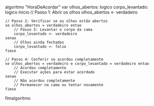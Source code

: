 algoritmo "HoraDeAcordar"
var
    olhos_abertos: logico
    corpo_levantado: logico
inicio
    // Passo 1: Abrir os olhos
    olhos_abertos <- verdadeiro

    // Passo 2: Verificar se os olhos estão abertos
    se olhos_abertos = verdadeiro entao
        // Passo 3: Levantar o corpo da cama
        corpo_levantado <- verdadeiro
    senao
        // Olhos ainda fechados
        corpo_levantado <- falso
    fimse
    
    // Passo 4: Conferir se acordou completamente
    se olhos_abertos = verdadeiro e corpo_levantado = verdadeiro entao
        // Acordou completamente
        // Executar ações para estar acordado
    senao
        // Não acordou completamente
        // Permanecer na cama ou tentar novamente
    fimse
fimalgoritmo